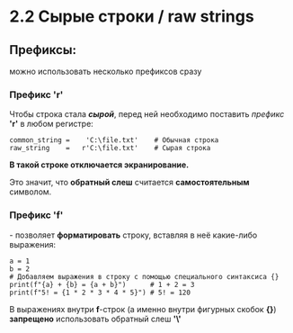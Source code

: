 # 2.2 Сырые строки / raw strings

## Префиксы:
можно использовать несколько префиксов сразу

### Префикс 'r'
Чтобы строка стала ***сырой***, перед ней необходимо поставить *префикс* **'r'** в любом регистре:
```
common_string =    'C:\file.txt'    # Обычная строка
raw_string    =   r'C:\file.txt'    # Сырая строка
```
**В такой строке отключается экранирование.**

Это значит, что **обратный слеш** считается **самостоятельным** символом.


### Префикс 'f'
\- позволяет **форматировать** строку, вставляя в неё какие-либо выражения:
```
a = 1
b = 2
# Добавляем выражения в строку с помощью специального синтаксиса {}
print(f"{a} + {b} = {a + b}")      # 1 + 2 = 3
print(f"5! = {1 * 2 * 3 * 4 * 5}") # 5! = 120
```
В выражениях внутри **f**-строк (а именно внутри фигурных скобок **{}**) **запрещено** использовать обратный слеш **'\\'**
